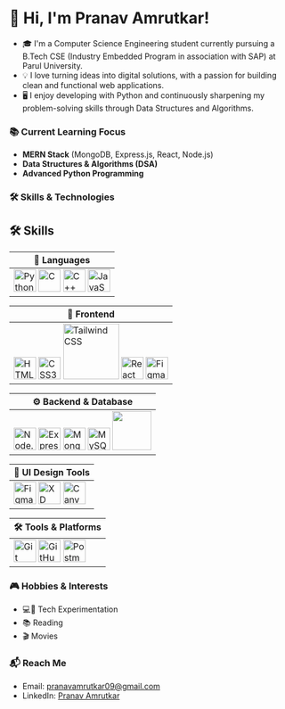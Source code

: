 # 👋 Hi, I'm **Pranav Amrutkar**!

- 🎓 I'm a Computer Science Engineering student currently pursuing a B.Tech CSE (Industry Embedded Program in association with SAP) at Parul University. 
- 💡 I love turning ideas into digital solutions, with a passion for building clean and functional web applications. 
- 🖥️ I enjoy developing with Python and continuously sharpening my problem-solving skills through Data Structures and Algorithms.

### 📚 Current Learning Focus

- **MERN Stack** (MongoDB, Express.js, React, Node.js)  
- **Data Structures & Algorithms (DSA)**  
- **Advanced Python Programming**

### 🛠️ Skills & Technologies

## 🛠️ Skills

| 🧠 Languages |
|-----------|
| <img src="https://cdn.jsdelivr.net/gh/devicons/devicon/icons/python/python-original.svg" alt="Python" width="40"/> <img src="https://cdn.jsdelivr.net/gh/devicons/devicon/icons/c/c-original.svg" alt="C" width="40"/> <img src="https://cdn.jsdelivr.net/gh/devicons/devicon/icons/cplusplus/cplusplus-original.svg" alt="C++" width="40"/> <img src="https://cdn.jsdelivr.net/gh/devicons/devicon/icons/javascript/javascript-original.svg" alt="JavaScript" width="40"/> |  

| 🎨 Frontend |
|-----------|
| <img src="https://cdn.jsdelivr.net/gh/devicons/devicon/icons/html5/html5-original.svg" alt="HTML5" width="40"/> <img src="https://cdn.jsdelivr.net/gh/devicons/devicon/icons/css3/css3-original.svg" alt="CSS3" width="40"/> <img src="https://img.shields.io/badge/Tailwind_CSS-38B2AC?style=for-the-badge&logo=tailwind-css&logoColor=white" alt="Tailwind CSS" width="100"/> <img src="https://cdn.jsdelivr.net/gh/devicons/devicon/icons/react/react-original.svg" alt="React" width="40"/> <img src="https://cdn.jsdelivr.net/gh/devicons/devicon/icons/figma/figma-original.svg" alt="Figma" width="40"/> |

| ⚙️ Backend & Database |
|-----------|
| <img src="https://cdn.jsdelivr.net/gh/devicons/devicon/icons/nodejs/nodejs-original.svg" alt="Node.js" width="40"/> <img src="https://cdn.jsdelivr.net/gh/devicons/devicon/icons/express/express-original.svg" alt="Express.js" width="40"/> <img src="https://cdn.jsdelivr.net/gh/devicons/devicon/icons/mongodb/mongodb-original.svg" alt="MongoDB" width="40"/> <img src="https://cdn.jsdelivr.net/gh/devicons/devicon/icons/mysql/mysql-original.svg" alt="MySQL/SQL" width="40"/> <img src="https://img.shields.io/badge/ABAP-000000?style=for-the-badge&logo=sap&logoColor=white" width="70"/> |

| 🎨 UI Design Tools |
|-----------|
| <img src="https://cdn.jsdelivr.net/gh/devicons/devicon/icons/figma/figma-original.svg" alt="Figma" width="40"/> <img src="https://cdn.jsdelivr.net/gh/devicons/devicon/icons/xd/xd-original.svg" alt="XD" width="40"/> <img src="https://img.icons8.com/color/48/canva.png" alt="Canva" width="40"/> |

| 🛠 Tools & Platforms |
|-----------|
| <img src="https://cdn.jsdelivr.net/gh/devicons/devicon/icons/git/git-original.svg" alt="Git" width="40"/> <img src="https://cdn.jsdelivr.net/gh/devicons/devicon/icons/github/github-original.svg" alt="GitHub" width="40"/> <img src="https://cdn.jsdelivr.net/gh/devicons/devicon/icons/postman/postman-original.svg" alt="Postman" width="40"/> |

### 🎮 Hobbies & Interests

- 💻🔧 Tech Experimentation  
- 📚 Reading  
- 🎬 Movies  

### 📬 Reach Me

- Email: [pranavamrutkar09@gmail.com](mailto:pranavamrutkar09@gmail.com)  
- LinkedIn: [Pranav Amrutkar](https://www.linkedin.com/in/pranav-amrutkar-56576b287/)  

